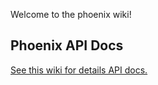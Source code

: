 Welcome to the phoenix wiki!

## Phoenix API Docs

[See this wiki for details API docs.](https://github.com/phcode-dev/phoenix/wiki/GitHub-API-Index)